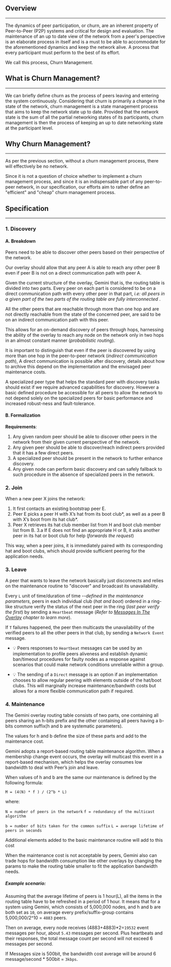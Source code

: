 ## Overview
----

The dynamics of peer participation, or churn, are an inherent property of Peer-to-Peer (P2P) systems and critical for design and evaluation.  The maintenance of an up to date view of the network from a peer's perspective is an elaborate process in itself and is a must to be able to accommodate for the aforementioned dynamics and keep the network alive. A process that every participant must perform to the best of its effort.

We call this process, Churn Management.

## What is Churn Management?
----

We can briefly define churn as the process of peers leaving and entering the system continuously. Considering that churn is primarily a change in the state of the network, churn management is a state management process that aims to keep the network state up to date. Provided that the network state is the sum of all the partial networking states of its participants, churn management is then the process of keeping an up to date networking state at the participant level.

## Why Churn Management?
----

As per the previous section, without a churn management process, there will effectively be no network. 

Since it is not a question of choice whether to implement a churn management process, and since it is an indispensable part of any peer-to-peer network, in our specification, our efforts aim to rather define an "efficient" and "cheap" churn management process.

## Specification
----

### 1. Discovery

#### A. Breakdown

Peers need to be able to discover other peers based on their perspective of the network.

Our overlay should allow that any peer A is able to reach any other peer B even if peer B is not on a direct communication path with peer A.

Given the current structure of the overlay, Gemini that is, the routing table is divided into two parts. Every peer on each part is considered to be on a direct communication path with every other peer in that part, _i.e: all peers in a given part of the two parts of the routing table are fully interconnected_ .

All the other peers that are reachable through more than one hop and are not directly reachable from the state of the concerned peer, are said to be on an indirect communication path with this peer.

This allows for an on-demand discovery of peers through hops, harnessing the ability of the overlay to reach any node on the network only in two hops in an almost constant manner (_probabilistic routing_).

It is important to distinguish that even if the peer is discovered by using more than one hop in the peer-to-peer network (_indirect communication path_), A direct communication is possible after discovery, details about how to archive this depend on the implementation and the envisaged peer maintenance costs.

A specialized peer type that helps the standard peer with discovery tasks should exist if we require advanced capabilities for discovery. However a basic defined procedure be accessible for all peers to allow the network to not depend solely on the specialized peers for basic performance and increased robust-ness and fault-tolerance.

#### B. Formalization

**Requirements**:

1. Any given random peer should be able to discover other peers in the network from their given current perspective of the network.
2. Any given peer should be able to discover/reach indirect peers provided that it has a few direct peers.
3. A specialized peer should be present in the network to further enhance discovery.
4. Any given node can perform basic discovery and can safely fallback to such procedure in the absence of specialized peers in the network.

### 2. Join

When a new peer X joins the network:

1. It first contacts an existing bootstrap peer E.
2. Peer E picks a peer H with X’s hat from its boot club*, as well as a peer B with X’s boot from its hat club*.
3. Peer X retrieves its hat club member list from H and boot club member list from B.
  3.a If E does not find an appropriate H or B, it asks another peer in its hat or boot club for help (_forwards the request_)

This way, when a peer joins, it is immediately paired with its corresponding hat and boot clubs, which should provide sufficient peering for the application needs.

### 3. Leave

A peer that wants to leave the network basically just disconnects and relies on the maintenance routine to "discover" and broadcast its unavailability.

Every `L` unit of time/duration of time --_defined in the maintenance parameters_, peers in each individual club (_hat and boot_) ordered in a ring-like structure verify the status of the next peer in the ring (_last peer verify the first_) by sending a `Heartbeat` message (_Refer to [Messages In The Overlay](https://github.com/pokt-network/hydrate/wiki/Messages-In-The-Overlay) chapter to learn more_).

If `T` failures happened, the peer then multicasts the unavailability of the verified peers to all the other peers in that club, by sending a `Network Event` message.

* 💡 Peers responses to `Heartbeat` messages can be used by an implementation to profile peers aliveness and establish dynamic ban/timeout procedures for faulty nodes as a response against scenarios that could make network conditions unreliable within a group. 

* 💡 The sending of a `Direct` message is an option if an implementation chooses to allow regular peering with elements outside of the hat/boot clubs. This will marginally increase maintenance/bandwith costs but allows for a more flexible communication path if required.

### 4. Maintenance

The Gemini overlay routing table consists of two parts, one containing all peers sharing an h-bits prefix and the other containing all peers having a b-bits common suffix(h and b are systematic parameters).

The values for h and b define the size of these parts and add to the maintenance cost. 

Gemini adopts a report-based routing table maintenance algorithm. When a membership change event occurs, the overlay will multicast this event in a report-based mechanism, which helps the overlay consumes low bandwidth to deal with Peer’s join and leave.

When values of h and b are the same our maintenance is defined by the following formula:

`M = (4(N) * f ) / (2^b * L)`

where:

`N = number of peers in the network`
`f = redundancy of the multicast algorithm`

`b = number of bits taken for the common suffix`
`L = average lifetime of peers in seconds`

Additional elements added to the basic maintenance routine will add to this cost

When the maintenance cost is not acceptable by peers, Gemini also can trade hops for bandwidth consumption like other overlays by changing the params to make the routing table smaller to fit the application bandwidth needs.

##### Example scenario:

Assuming that the average lifetime of peers is 1 hour(L), all the items in the routing table have to be refreshed in a period of 1 hour.
It means that for a system using Gemini, which consists of 5,000,000 nodes, and h and b are both set as `10`, on average every prefix/suffix-group contains 5,000,000/2^10 = `4883` peers. 

Then on average, every node receives (4883+4883)*2=`19532` event messages per hour, about `5.43` messages per second. Plus heartbeats and their responses, the total message count per second will not exceed 6 messages per second. 

If Messages size is 500bit, the bandwidth cost average will be around 6 message/second * 500bit = `3kbps`.

